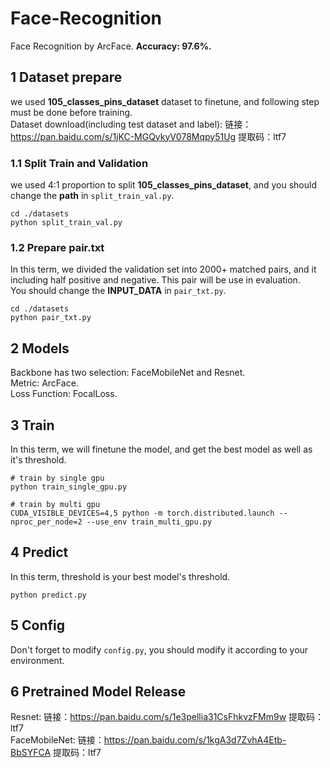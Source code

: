 # Face-Recognition
Face Recognition by ArcFace. **Accuracy: 97.6%.**

## 1 Dataset prepare
we used **105_classes_pins_dataset** dataset to finetune, and following step must be done before training. </br>
Dataset download(including test dataset and label): 链接：https://pan.baidu.com/s/1jKC-MGQykyV078Mqpy51Ug  提取码：ltf7

### 1.1 Split Train and Validation
we used 4:1 proportion to split **105_classes_pins_dataset**, and you should change the **path** in `split_train_val.py`.

```
cd ./datasets
python split_train_val.py
```

### 1.2 Prepare pair.txt
In this term, we divided the validation set into 2000+ matched pairs, and it including half positive and negative. This pair will be use in evaluation. </br>
You should change the **INPUT_DATA** in `pair_txt.py`.

```
cd ./datasets
python pair_txt.py
```

## 2 Models
Backbone has two selection: FaceMobileNet and Resnet. </br>
Metric: ArcFace. </br>
Loss Function: FocalLoss. 

## 3 Train
In this term, we will finetune the model, and get the best model as well as it's threshold.

```
# train by single gpu
python train_single_gpu.py
```

```
# train by multi gpu
CUDA_VISIBLE_DEVICES=4,5 python -m torch.distributed.launch --nproc_per_node=2 --use_env train_multi_gpu.py
```

## 4 Predict
In this term, threshold is your best model's threshold.

```
python predict.py
```

## 5 Config
Don't forget to modify `config.py`, you should modify it according to your environment.

## 6 Pretrained Model Release
Resnet: 链接：https://pan.baidu.com/s/1e3pellia31CsFhkvzFMm9w  提取码：ltf7 </br>
FaceMobileNet: 链接：https://pan.baidu.com/s/1kgA3d7ZvhA4Etb-BbSYFCA  提取码：ltf7
